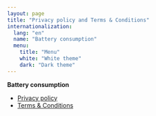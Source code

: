 ```yaml
---
layout: page
title: "Privacy policy and Terms & Conditions"
internationalization:
  lang: "en"
  name: "Battery consumption"
  menu:
    title: "Menu"
    white: "White theme"
    dark: "Dark theme"
---
```


**Battery consumption**

*   [Privacy policy](/privacy-policies/battery-consumption/privacy-policy)
*   [Terms & Conditions](/privacy-policies/battery-consumption/terms-and-conditions)
